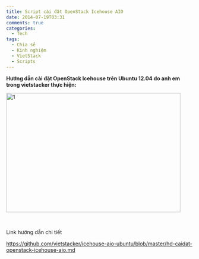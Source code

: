 ```yaml
---
title: Script cài đặt OpenStack Icehouse AIO
date: 2014-07-19T03:31
comments: true
categories: 
  - Tech
tags: 
  - Chia sẻ
  - Kinh nghiệm
  - VietStack
  - Scripts
---
```

<strong>Hướng dẫn cài đặt OpenStack Icehouse trên Ubuntu 12.04 do anh em trong vietstacker thực hiện:</strong>

<a href="https://vietstack.files.wordpress.com/2014/07/1.png"><img class="aligncenter  wp-image-296" src="http://vietstack.files.wordpress.com/2014/07/1.png" alt="1" width="469" height="321" /></a>

&nbsp;

Link hướng dẫn chi tiết

https://github.com/vietstacker/icehouse-aio-ubuntu/blob/master/hd-caidat-openstack-icehouse-aio.md
